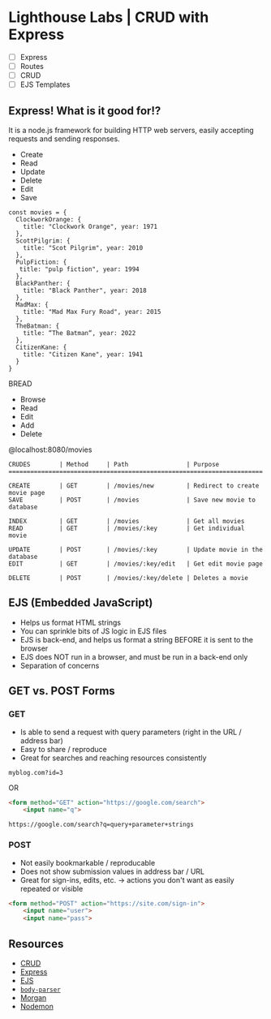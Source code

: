 # Lighthouse Labs | CRUD with Express

- [ ] Express
- [ ] Routes
- [ ] CRUD
- [ ] EJS Templates

## Express! What is it good for!?

It is a node.js framework for building HTTP web servers, easily accepting requests and sending responses.

- Create
- Read
- Update
- Delete
- Edit
- Save

```
const movies = {
  ClockworkOrange: {
    title: "Clockwork Orange", year: 1971
  },
  ScottPilgrim: {
    title: "Scot Pilgrim", year: 2010
  },
  PulpFiction: {
   title: "pulp fiction", year: 1994
  },
  BlackPanther: {
    title: "Black Panther", year: 2018
  },
  MadMax: {
    title: "Mad Max Fury Road", year: 2015
  },
  TheBatman: {
    title: “The Batman“, year: 2022
  },
  CitizenKane: {
    title: "Citizen Kane", year: 1941
  }
}
```

BREAD

- Browse
- Read
- Edit
- Add
- Delete

@localhost:8080/movies

```
CRUDES        | Method     | Path                | Purpose
======================================================================

CREATE        | GET        | /movies/new         | Redirect to create movie page
SAVE          | POST       | /movies             | Save new movie to database

INDEX         | GET        | /movies             | Get all movies
READ          | GET        | /movies/:key        | Get individual movie

UPDATE        | POST       | /movies/:key        | Update movie in the database
EDIT          | GET        | /movies/:key/edit   | Get edit movie page

DELETE        | POST       | /movies/:key/delete | Deletes a movie
```

## EJS (Embedded JavaScript)

- Helps us format HTML strings
- You can sprinkle bits of JS logic in EJS files
- EJS is back-end, and helps us format a string BEFORE it is sent to the browser
- EJS does NOT run in a browser, and must be run in a back-end only
- Separation of concerns

## GET vs. POST Forms

### GET

- Is able to send a request with query parameters (right in the URL / address bar)
- Easy to share / reproduce
- Great for searches and reaching resources consistently

`myblog.com?id=3`

OR

```HTML
<form method="GET" action="https://google.com/search">
    <input name="q">
```

`https://google.com/search?q=query+parameter+strings`

### POST

- Not easily bookmarkable / reproducable
- Does not show submission values in address bar / URL
- Great for sign-ins, edits, etc. -> actions you don't want as easily repeated or visible

```HTML
<form method="POST" action="https://site.com/sign-in">
    <input name="user">
    <input name="pass">
```

## Resources

- [CRUD](https://en.wikipedia.org/wiki/Create,_read,_update_and_delete)
- [Express](https://expressjs.com/)
- [EJS](https://ejs.co/#install)
- [`body-parser`](https://www.npmjs.com/package/body-parser)
- [Morgan](https://expressjs.com/en/resources/middleware/morgan.html)
- [Nodemon](https://github.com/remy/nodemon#nodemon)
